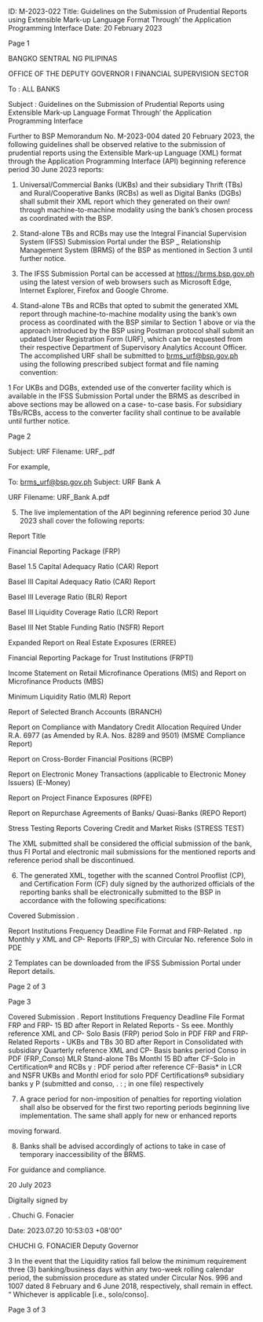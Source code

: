 ID: M-2023-022
Title: Guidelines on the Submission of Prudential Reports using Extensible Mark-up Language Format Through’ the Application Programming Interface
Date: 20 February 2023

Page 1

BANGKO SENTRAL NG PILIPINAS

OFFICE OF THE DEPUTY GOVERNOR I FINANCIAL SUPERVISION SECTOR

To : ALL BANKS

Subject : Guidelines on the Submission of Prudential Reports using Extensible Mark-up Language Format Through’ the Application Programming Interface

Further to BSP Memorandum No. M-2023-004 dated 20 February 2023, the following guidelines shall be observed relative to the submission of prudential reports using the Extensible Mark-up Language (XML) format through the Application Programming Interface (API) beginning reference period 30 June 2023 reports:

1. Universal/Commercial Banks (UKBs) and their subsidiary Thrift (TBs) and Rural/Cooperative Banks (RCBs) as well as Digital Banks (DGBs) shall submit their XML report which they generated on their own! through machine-to-machine modality using the bank’s chosen process as coordinated with the BSP.

2. Stand-alone TBs and RCBs may use the Integral Financial Supervision System (IFSS) Submission Portal under the BSP _ Relationship Management System (BRMS) of the BSP as mentioned in Section 3 until further notice.

3. The IFSS Submission Portal can be accessed at https://brms.bsp.gov.ph using the latest version of web browsers such as Microsoft Edge, Internet Explorer, Firefox and Google Chrome.

4. Stand-alone TBs and RCBs that opted to submit the generated XML report through machine-to-machine modality using the bank’s own process as coordinated with the BSP similar to Section 1 above or via the approach introduced by the BSP using Postman protocol shall submit an updated User Registration Form (URF), which can be requested from their respective Department of Supervisory Analytics Account Officer. The accomplished URF shall be submitted to brms_urf@bsp.gov.ph using the following prescribed subject format and file naming convention:

1 For UKBs and DGBs, extended use of the converter facility which is available in the IFSS Submission Portal under the BRMS as described in above sections may be allowed on a case- to-case basis. For subsidiary TBs/RCBs, access to the converter facility shall continue to be available until further notice.

Page 2

Subject: URF<space><Bank Name> Filename: URF_<Bank Name>.pdf

For example,

To: brms_urf@bsp.gov.ph Subject: URF Bank A

URF Filename: URF_Bank A.pdf

5. The live implementation of the API beginning reference period 30 June 2023 shall cover the following reports:

Report Title

Financial Reporting Package (FRP)

Basel 1.5 Capital Adequacy Ratio (CAR) Report

Basel III Capital Adequacy Ratio (CAR) Report

Basel III Leverage Ratio (BLR) Report

Basel III Liquidity Coverage Ratio (LCR) Report

Basel III Net Stable Funding Ratio (NSFR) Report

Expanded Report on Real Estate Exposures (ERREE)

Financial Reporting Package for Trust Institutions (FRPTI)

Income Statement on Retail Microfinance Operations (MIS) and Report on Microfinance Products (MBS)

Minimum Liquidity Ratio (MLR) Report

Report of Selected Branch Accounts (BRANCH)

Report on Compliance with Mandatory Credit Allocation Required Under R.A. 6977 (as Amended by R.A. Nos. 8289 and 9501) (MSME Compliance Report)

Report on Cross-Border Financial Positions (RCBP)

Report on Electronic Money Transactions (applicable to Electronic Money Issuers) (E-Money)

Report on Project Finance Exposures (RPFE)

Report on Repurchase Agreements of Banks/ Quasi-Banks (REPO Report)

Stress Testing Reports Covering Credit and Market Risks (STRESS TEST)

The XML submitted shall be considered the official submission of the bank, thus FI Portal and electronic mail submissions for the mentioned reports and reference period shall be discontinued.

6. The generated XML, together with the scanned Control Prooflist (CP), and Certification Form (CF) duly signed by the authorized officials of the reporting banks shall be electronically submitted to the BSP in accordance with the following specifications:

Covered Submission .

Report Institutions Frequency Deadline File Format and FRP-Related . np Monthly y XML and CP- Reports (FRP_S) with Circular No. reference Solo in PDE

2 Templates can be downloaded from the IFSS Submission Portal under Report details.

Page 2 of 3

Page 3

Covered Submission . Report Institutions Frequency Deadline File Format FRP and FRP- 15 BD after Report in Related Reports - Ss eee. Monthly reference XML and CP- Solo Basis (FRP) period Solo in PDF FRP and FRP- Related Reports - UKBs and TBs 30 BD after Report in Consolidated with subsidiary Quarterly reference XML and CP- Basis banks period Conso in PDF (FRP_Conso) MLR Stand-alone TBs Monthl 15 BD after CF-Solo in Certification® and RCBs y : PDF period after reference CF-Basis* in LCR and NSFR UKBs and Monthl eriod for solo PDF Certifications® subsidiary banks y P (submitted and conso, . : ; in one file) respectively

7. A grace period for non-imposition of penalties for reporting violation shall also be observed for the first two reporting periods beginning live implementation. The same shall apply for new or enhanced reports

moving forward.

8. Banks shall be advised accordingly of actions to take in case of temporary inaccessibility of the BRMS.

For guidance and compliance.

20 July 2023

Digitally signed by

. Chuchi G. Fonacier

Date: 2023.07.20 10:53:03 +08'00"

CHUCHI G. FONACIER Deputy Governor

3 In the event that the Liquidity ratios fall below the minimum requirement three (3) banking/business days within any two-week rolling calendar period, the submission procedure as stated under Circular Nos. 996 and 1007 dated 8 February and 6 June 2018, respectively, shall remain in effect. “ Whichever is applicable [i.e., solo/conso].

Page 3 of 3